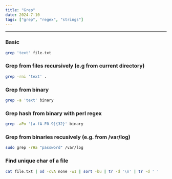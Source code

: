 ```yaml
---
title: "Grep"
date: 2024-7-10
tags: ["grep", "regex", "strings"]
---
```


---
### Basic

```bash
grep 'text' file.txt
```

### Grep from files recursively (e.g from current directory)

```bash
grep -rni 'text' .
```

### Grep from binary

```bash
grep -a 'text' binary
```

### Grep hash from binary with perl regex

```bash
grep -aPo '[a-fA-F0-9]{32}' binary
```

### Grep from binaries recusively (e.g. from /var/log)

```bash
sudo grep -rHa "password" /var/log
```

### Find unique char of a file

```bash
cat file.txt | od -cvA none -w1 | sort -bu | tr -d '\n' | tr -d ' '
```

<br>
